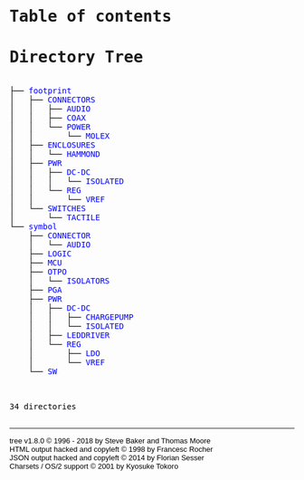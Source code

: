 # Table of contents

<!DOCTYPE html>
<html>
<head>
 <meta http-equiv="Content-Type" content="text/html; charset=UTF-8">
 <meta name="Author" content="Made by 'tree'">
 <meta name="GENERATOR" content="$Version: $ tree v1.8.0 (c) 1996 - 2018 by Steve Baker, Thomas Moore, Francesc Rocher, Florian Sesser, Kyosuke Tokoro $">
 <title>Directory Tree</title>
 <style type="text/css">
  <!--
  BODY { font-family : ariel, monospace, sans-serif; }
  P { font-weight: normal; font-family : ariel, monospace, sans-serif; color: black; background-color: transparent;}
  B { font-weight: normal; color: black; background-color: transparent;}
  A:visited { font-weight : normal; text-decoration : none; background-color : transparent; margin : 0px 0px 0px 0px; padding : 0px 0px 0px 0px; display: inline; }
  A:link    { font-weight : normal; text-decoration : none; margin : 0px 0px 0px 0px; padding : 0px 0px 0px 0px; display: inline; }
  A:hover   { color : #000000; font-weight : normal; text-decoration : underline; background-color : yellow; margin : 0px 0px 0px 0px; padding : 0px 0px 0px 0px; display: inline; }
  A:active  { color : #000000; font-weight: normal; background-color : transparent; margin : 0px 0px 0px 0px; padding : 0px 0px 0px 0px; display: inline; }
  .VERSION { font-size: small; font-family : arial, sans-serif; }
  .NORM  { color: black;  background-color: transparent;}
  .FIFO  { color: purple; background-color: transparent;}
  .CHAR  { color: yellow; background-color: transparent;}
  .DIR   { color: blue;   background-color: transparent;}
  .BLOCK { color: yellow; background-color: transparent;}
  .LINK  { color: aqua;   background-color: transparent;}
  .SOCK  { color: fuchsia;background-color: transparent;}
  .EXEC  { color: green;  background-color: transparent;}
  -->
 </style>
</head>
<body>
	<h1>Directory Tree</h1><p><br>
	├── <a class="DIR" href="/footprint/">footprint</a><br>
	│   ├── <a class="DIR" href="/footprint/CONNECTORS/">CONNECTORS</a><br>
	│   │   ├── <a class="DIR" href="/footprint/CONNECTORS/AUDIO/">AUDIO</a><br>
	│   │   ├── <a class="DIR" href="/footprint/CONNECTORS/COAX/">COAX</a><br>
	│   │   └── <a class="DIR" href="/footprint/CONNECTORS/POWER/">POWER</a><br>
	│   │   &nbsp;&nbsp;&nbsp; └── <a class="DIR" href="/footprint/CONNECTORS/POWER/MOLEX/">MOLEX</a><br>
	│   ├── <a class="DIR" href="/footprint/ENCLOSURES/">ENCLOSURES</a><br>
	│   │   └── <a class="DIR" href="/footprint/ENCLOSURES/HAMMOND/">HAMMOND</a><br>
	│   ├── <a class="DIR" href="/footprint/PWR/">PWR</a><br>
	│   │   ├── <a class="DIR" href="/footprint/PWR/DC-DC/">DC-DC</a><br>
	│   │   │   └── <a class="DIR" href="/footprint/PWR/DC-DC/ISOLATED/">ISOLATED</a><br>
	│   │   └── <a class="DIR" href="/footprint/PWR/REG/">REG</a><br>
	│   │   &nbsp;&nbsp;&nbsp; └── <a class="DIR" href="/footprint/PWR/REG/VREF/">VREF</a><br>
	│   └── <a class="DIR" href="/footprint/SWITCHES/">SWITCHES</a><br>
	│   &nbsp;&nbsp;&nbsp; └── <a class="DIR" href="/footprint/SWITCHES/TACTILE/">TACTILE</a><br>
	└── <a class="DIR" href="/symbol/">symbol</a><br>
	&nbsp;&nbsp;&nbsp; ├── <a class="DIR" href="/symbol/CONNECTOR/">CONNECTOR</a><br>
	&nbsp;&nbsp;&nbsp; │   └── <a class="DIR" href="/symbol/CONNECTOR/AUDIO/">AUDIO</a><br>
	&nbsp;&nbsp;&nbsp; ├── <a class="DIR" href="/symbol/LOGIC/">LOGIC</a><br>
	&nbsp;&nbsp;&nbsp; ├── <a class="DIR" href="/symbol/MCU/">MCU</a><br>
	&nbsp;&nbsp;&nbsp; ├── <a class="DIR" href="/symbol/OTPO/">OTPO</a><br>
	&nbsp;&nbsp;&nbsp; │   └── <a class="DIR" href="/symbol/OTPO/ISOLATORS/">ISOLATORS</a><br>
	&nbsp;&nbsp;&nbsp; ├── <a class="DIR" href="/symbol/PGA/">PGA</a><br>
	&nbsp;&nbsp;&nbsp; ├── <a class="DIR" href="/symbol/PWR/">PWR</a><br>
	&nbsp;&nbsp;&nbsp; │   ├── <a class="DIR" href="/symbol/PWR/DC-DC/">DC-DC</a><br>
	&nbsp;&nbsp;&nbsp; │   │   ├── <a class="DIR" href="/symbol/PWR/DC-DC/CHARGEPUMP/">CHARGEPUMP</a><br>
	&nbsp;&nbsp;&nbsp; │   │   └── <a class="DIR" href="/symbol/PWR/DC-DC/ISOLATED/">ISOLATED</a><br>
	&nbsp;&nbsp;&nbsp; │   ├── <a class="DIR" href="/symbol/PWR/LEDDRIVER/">LEDDRIVER</a><br>
	&nbsp;&nbsp;&nbsp; │   └── <a class="DIR" href="/symbol/PWR/REG/">REG</a><br>
	&nbsp;&nbsp;&nbsp; │   &nbsp;&nbsp;&nbsp; ├── <a class="DIR" href="/symbol/PWR/REG/LDO/">LDO</a><br>
	&nbsp;&nbsp;&nbsp; │   &nbsp;&nbsp;&nbsp; └── <a class="DIR" href="/symbol/PWR/REG/VREF/">VREF</a><br>
	&nbsp;&nbsp;&nbsp; └── <a class="DIR" href="/symbol/SW/">SW</a><br>
	<br><br>
	</p>
	<p>

34 directories
	<br><br>
	</p>
	<hr>
	<p class="VERSION">
		 tree v1.8.0 © 1996 - 2018 by Steve Baker and Thomas Moore <br>
		 HTML output hacked and copyleft © 1998 by Francesc Rocher <br>
		 JSON output hacked and copyleft © 2014 by Florian Sesser <br>
		 Charsets / OS/2 support © 2001 by Kyosuke Tokoro
	</p>
</body>
</html>
